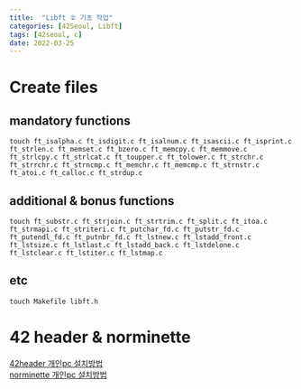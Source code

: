 ```yaml
---
title:  "Libft ② 기초 작업"
categories: [42Seoul, Libft]
tags: [42seoul, c]
date: 2022-03-25
---
```


# Create files

## mandatory functions
```shell
touch ft_isalpha.c ft_isdigit.c ft_isalnum.c ft_isascii.c ft_isprint.c ft_strlen.c ft_memset.c ft_bzero.c ft_memcpy.c ft_memmove.c ft_strlcpy.c ft_strlcat.c ft_toupper.c ft_tolower.c ft_strchr.c ft_strrchr.c ft_strncmp.c ft_memchr.c ft_memcmp.c ft_strnstr.c ft_atoi.c ft_calloc.c ft_strdup.c
```

## additional & bonus functions
```shell
touch ft_substr.c ft_strjoin.c ft_strtrim.c ft_split.c ft_itoa.c ft_strmapi.c ft_striteri.c ft_putchar_fd.c ft_putstr_fd.c ft_putendl_fd.c ft_putnbr_fd.c ft_lstnew.c ft_lstadd_front.c ft_lstsize.c ft_lstlast.c ft_lstadd_back.c ft_lstdelone.c ft_lstclear.c ft_lstiter.c ft_lstmap.c
```

## etc
```shell
touch Makefile libft.h
```

# 42 header & norminette
[42header 개인pc 설치방법](https://23tae.github.io/posts/42header-install/)  
[norminette 개인pc 설치방법](https://23tae.github.io/posts/norm-install/)